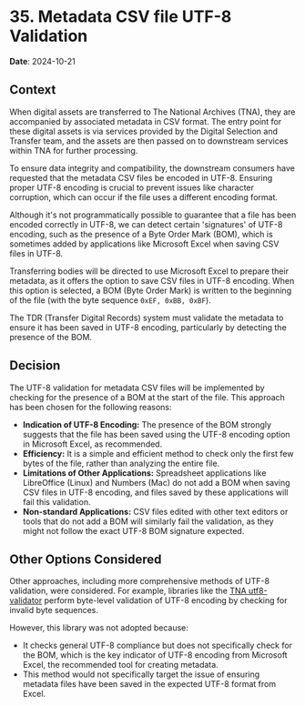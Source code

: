 # 35. Metadata CSV file UTF-8 Validation

**Date**: 2024-10-21

## Context
When digital assets are transferred to The National Archives (TNA), they are accompanied by associated metadata in CSV format. The entry point for these digital assets is via services provided by the Digital Selection and Transfer team, and the assets are then passed on to downstream services within TNA for further processing.

To ensure data integrity and compatibility, the downstream consumers have requested that the metadata CSV files be encoded in UTF-8. Ensuring proper UTF-8 encoding is crucial to prevent issues like character corruption, which can occur if the file uses a different encoding format.

Although it's not programmatically possible to guarantee that a file has been encoded correctly in UTF-8, we can detect certain 'signatures' of UTF-8 encoding, such as the presence of a Byte Order Mark (BOM), which is sometimes added by applications like Microsoft Excel when saving CSV files in UTF-8.

Transferring bodies will be directed to use Microsoft Excel to prepare their metadata, as it offers the option to save CSV files in UTF-8 encoding. When this option is selected, a BOM (Byte Order Mark) is written to the beginning of the file (with the byte sequence `0xEF, 0xBB, 0xBF`).

The TDR (Transfer Digital Records) system must validate the metadata to ensure it has been saved in UTF-8 encoding, particularly by detecting the presence of the BOM.

## Decision
The UTF-8 validation for metadata CSV files will be implemented by checking for the presence of a BOM at the start of the file. This approach has been chosen for the following reasons:
- **Indication of UTF-8 Encoding:** The presence of the BOM strongly suggests that the file has been saved using the UTF-8 encoding option in Microsoft Excel, as recommended.
- **Efficiency:** It is a simple and efficient method to check only the first few bytes of the file, rather than analyzing the entire file.
- **Limitations of Other Applications:** Spreadsheet applications like LibreOffice (Linux) and Numbers (Mac) do not add a BOM when saving CSV files in UTF-8 encoding, and files saved by these applications will fail this validation.
- **Non-standard Applications:** CSV files edited with other text editors or tools that do not add a BOM will similarly fail the validation, as they might not follow the exact UTF-8 BOM signature expected.

## Other Options Considered
Other approaches, including more comprehensive methods of UTF-8 validation, were considered. For example, libraries like the [TNA utf8-validator](https://github.com/digital-preservation/utf8-validator) perform byte-level validation of UTF-8 encoding by checking for invalid byte sequences.

However, this library was not adopted because:
- It checks general UTF-8 compliance but does not specifically check for the BOM, which is the key indicator of UTF-8 encoding from Microsoft Excel, the recommended tool for creating metadata.
- This method would not specifically target the issue of ensuring metadata files have been saved in the expected UTF-8 format from Excel.
